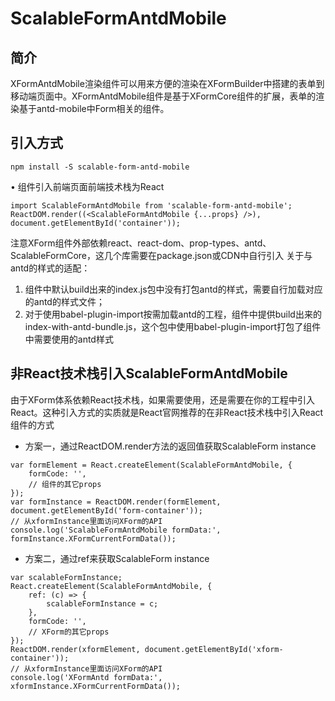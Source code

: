 # ScalableFormAntdMobile
## 简介
XFormAntdMobile渲染组件可以用来方便的渲染在XFormBuilder中搭建的表单到移动端页面中。XFormAntdMobile组件是基于XFormCore组件的扩展，表单的渲染基于antd-mobile中Form相关的组件。

## 引入方式
```
npm install -S scalable-form-antd-mobile
```
• 组件引入前端页面前端技术栈为React
```
import ScalableFormAntdMobile from 'scalable-form-antd-mobile';
ReactDOM.render((<ScalableFormAntdMobile {...props} />), document.getElementById('container'));
```
注意XForm组件外部依赖react、react-dom、prop-types、antd、ScalableFormCore，这几个库需要在package.json或CDN中自行引入
关于与antd的样式的适配：
1. 组件中默认build出来的index.js包中没有打包antd的样式，需要自行加载对应的antd的样式文件；
2. 对于使用babel-plugin-import按需加载antd的工程，组件中提供build出来的index-with-antd-bundle.js，这个包中使用babel-plugin-import打包了组件中需要使用的antd样式

## 非React技术栈引入ScalableFormAntdMobile
由于XForm体系依赖React技术栈，如果需要使用，还是需要在你的工程中引入React。这种引入方式的实质就是React官网推荐的在非React技术栈中引入React组件的方式
- 方案一，通过ReactDOM.render方法的返回值获取ScalableForm instance
```
var formElement = React.createElement(ScalableFormAntdMobile, {
    formCode: '',
    // 组件的其它props
});
var formInstance = ReactDOM.render(formElement, document.getElementById('form-container'));
// 从xformInstance里面访问XForm的API
console.log('ScalableFormAntdMobile formData:', formInstance.XFormCurrentFormData());
```

- 方案二，通过ref来获取ScalableForm instance
```
var scalableFormInstance;
React.createElement(ScalableFormAntdMobile, {
    ref: (c) => {
        scalableFormInstance = c;
    },
    formCode: '',
    // XForm的其它props
});
ReactDOM.render(xformElement, document.getElementById('xform-container'));
// 从xformInstance里面访问XForm的API
console.log('XFormAntd formData:', xformInstance.XFormCurrentFormData());
```
